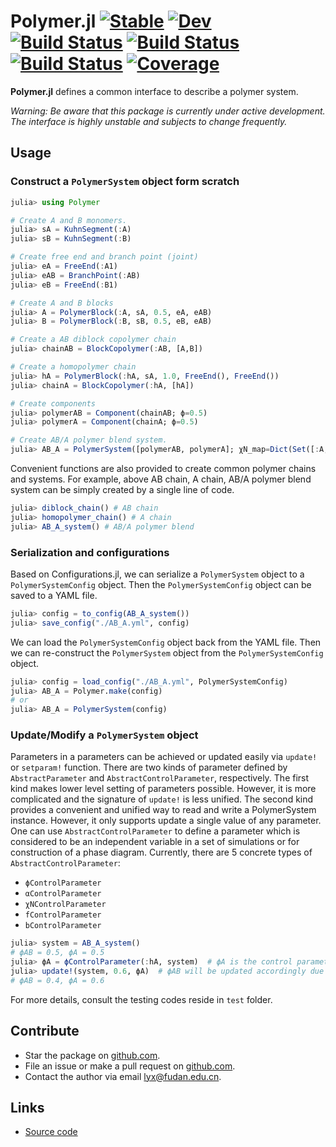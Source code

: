# Polymer.jl [![Stable](https://img.shields.io/badge/docs-stable-blue.svg)](https://liuyxpp.github.io/Polymer.jl/stable) [![Dev](https://img.shields.io/badge/docs-dev-blue.svg)](https://liuyxpp.github.io/Polymer.jl/dev) [![Build Status](https://github.com/liuyxpp/Polymer.jl/workflows/CI/badge.svg)](https://github.com/liuyxpp/Polymer.jl/actions) [![Build Status](https://travis-ci.com/liuyxpp/Polymer.jl.svg?branch=master)](https://travis-ci.com/liuyxpp/Polymer.jl) [![Build Status](https://ci.appveyor.com/api/projects/status/github/liuyxpp/Polymer.jl?svg=true)](https://ci.appveyor.com/project/liuyxpp/Polymer-jl) [![Coverage](https://codecov.io/gh/liuyxpp/Polymer.jl/branch/master/graph/badge.svg)](https://codecov.io/gh/liuyxpp/Polymer.jl)

**Polymer.jl** defines a common interface to describe a polymer system.

*Warning: Be aware that this package is currently under active development. The interface is highly unstable and subjects to change frequently.*

## Usage

### Construct a `PolymerSystem` object form scratch

```julia
julia> using Polymer

# Create A and B monomers.
julia> sA = KuhnSegment(:A)
julia> sB = KuhnSegment(:B)

# Create free end and branch point (joint)
julia> eA = FreeEnd(:A1)
julia> eAB = BranchPoint(:AB)
julia> eB = FreeEnd(:B1)

# Create A and B blocks
julia> A = PolymerBlock(:A, sA, 0.5, eA, eAB)
julia> B = PolymerBlock(:B, sB, 0.5, eB, eAB)

# Create a AB diblock copolymer chain
julia> chainAB = BlockCopolymer(:AB, [A,B])

# Create a homopolymer chain
julia> hA = PolymerBlock(:hA, sA, 1.0, FreeEnd(), FreeEnd())
julia> chainA = BlockCopolymer(:hA, [hA])

# Create components
julia> polymerAB = Component(chainAB; ϕ=0.5)
julia> polymerA = Component(chainA; ϕ=0.5)

# Create AB/A polymer blend system.
julia> AB_A = PolymerSystem([polymerAB, polymerA]; χN_map=Dict(Set([:A, :B])=>20.0))
```

Convenient functions are also provided to create common polymer chains and systems. For example, above AB chain, A chain, AB/A polymer blend system can be simply created by a single line of code.

```julia
julia> diblock_chain() # AB chain
julia> homopolymer_chain() # A chain
julia> AB_A_system() # AB/A polymer blend
```

### Serialization and configurations

Based on Configurations.jl, we can serialize a `PolymerSystem` object to a `PolymerSystemConfig` object. Then the `PolymerSystemConfig` object can be saved to a YAML file.

```julia
julia> config = to_config(AB_A_system())
julia> save_config("./AB_A.yml", config)
```

We can load the `PolymerSystemConfig` object back from the YAML file. Then we can re-construct the `PolymerSystem` object from the `PolymerSystemConfig` object.

```julia
julia> config = load_config("./AB_A.yml", PolymerSystemConfig)
julia> AB_A = Polymer.make(config)
# or
julia> AB_A = PolymerSystem(config)
```

### Update/Modify a `PolymerSystem` object

Parameters in a parameters can be achieved or updated easily via `update!` or `setparam!` function. There are two kinds of parameter defined by `AbstractParameter` and `AbstractControlParameter`, respectively. The first kind makes lower level setting of parameters possible. However, it is more complicated and the signature of `update!` is less unified. The second kind provides a convenient and unified way to read and write a PolymerSystem instance. However, it only supports update a single value of any parameter. One can use `AbstractControlParameter` to define a parameter which is considered to be an independent variable in a set of simulations or for construction of a phase diagram. Currently, there are 5 concrete types of `AbstractControlParameter`:

* `ϕControlParameter`
* `αControlParameter`
* `χNControlParameter`
* `fControlParameter`
* `bControlParameter`

```julia
julia> system = AB_A_system()
# ϕAB = 0.5, ϕA = 0.5
julia> ϕA = ϕControlParameter(:hA, system)  # ϕA is the control parameter
julia> update!(system, 0.6, ϕA)  # ϕAB will be updated accordingly due to the conservation of mass.
# ϕAB = 0.4, ϕA = 0.6
```

For more details, consult the testing codes reside in `test` folder.

## Contribute

* Star the package on [github.com](https://github.com/liuyxpp/Polymer.jl).
* File an issue or make a pull request on [github.com](https://github.com/liuyxpp/Polymer.jl).
* Contact the author via email <lyx@fudan.edu.cn>.

## Links

* [Source code](https://github.com/liuyxpp/Polymer.jl)